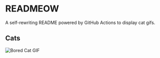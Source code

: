 # READMEOW

A self-rewriting README powered by GitHub Actions to display cat gifs.

## Cats

![Bored Cat GIF](https://media1.giphy.com/media/v1.Y2lkPTlhY2QwMmRhcGc1Z29pZjliY3c2dGZvejJvM3FyZTB1M2N4ZjVqYzFsZW84eHNvMSZlcD12MV9naWZzX3NlYXJjaCZjdD1n/mlvseq9yvZhba/200.gif)
